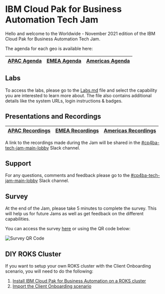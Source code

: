 # IBM Cloud Pak for Business Automation Tech Jam


Hello and welcome to the Worldwide - November 2021 edition of the IBM Cloud Pak for Business Automation Tech Jam. 

The agenda for each geo is available here:

| [APAC Agenda](/Presentations%20%26%20Recordings/APAC/November%202021/%5BCP4BA%20Tech%20Jam%202021.11.16%5D%20APAC%20Agenda.pdf) | [EMEA Agenda](/Presentations%20%26%20Recordings/EMEA/November%202021/%5BCP4BA%20Tech%20Jam%202021.11.16%5D%20EMEA%20Agenda.pdf) | [Americas Agenda](/Presentations%20%26%20Recordings/Americas/November%202021/%5BCP4BA%20Tech%20Jam%202021.11.16%5D%20Americas%20Agenda.pdf) |
| ------------------------------------------------------------ | ------------------------------------------------------------ | ------------------------------------------------------------ |

## Labs

To access the labs, please go to the [Labs.md](/Labs.md) file and select the capability you are interested to learn more about. The file also contains additional details like the system URLs, login instructions & badges.

## Presentations and Recordings

| [APAC Recordings](https://github.com/IBM/cp4ba-tech-jam/blob/main/Presentations%20%26%20Recordings/APAC/November%202021) | [EMEA Recordings](https://github.com/IBM/cp4ba-tech-jam/blob/main/Presentations%20%26%20Recordings/EMEA/November%202021) | [Americas Recordings](https://github.com/IBM/cp4ba-tech-jam/blob/main/Presentations%20%26%20Recordings/Americas/November%202021) |
| ------------------------------------------------------------ | ------------------------------------------------------------ | ------------------------------------------------------------ |

A link to the recordings made during the Jam will be shared in the [#cp4ba-tech-jam-main-lobby](https://ibm-cloudpak-partners.slack.com/archives/C02LMFX8XHA) Slack channel.

## Support

For any questions, comments and feedback please go to the [#cp4ba-tech-jam-main-lobby](https://ibm-cloudpak-partners.slack.com/archives/C02LMFX8XHA) Slack channel.

## Survey

At the end of the Jam, please take 5 minutes to complete the survey. This will help us for future Jams as well as get feedback on the different capabilities.

You can access the survey [here](https://www.surveymonkey.com/r/CP4BATechJam2021) or using the QR code below:

![Survey QR Code](survery-qrcode.png)

## DIY ROKS Cluster

If you want to setup your own ROKS cluster with the Client Onboarding scenario, you will need to do the following:

1. [Install IBM Cloud Pak for Business Automation on a ROKS cluster](https://github.com/IBM/cp4ba-rapid-deployment)
2. [Import the Client Onboarding scenario](https://github.com/IBM/cp4ba-client-onboarding-scenario)

